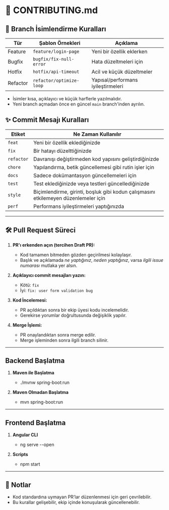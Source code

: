 # 🧩 CONTRIBUTING.md

## 📌 Branch İsimlendirme Kuralları

| Tür         | Şablon Örnekleri             | Açıklama                           |
|-------------|------------------------------|------------------------------------|
| Feature     | `feature/login-page`         | Yeni bir özellik eklerken          |
| Bugfix      | `bugfix/fix-null-error`      | Hata düzeltmeleri için             |
| Hotfix      | `hotfix/api-timeout`         | Acil ve küçük düzeltmeler          |  
| Refactor    | `refactor/optimize-loop`     | Yapısal/performans iyileştirmeleri |

- İsimler kısa, açıklayıcı ve küçük harflerle yazılmalıdır.
- Yeni branch açmadan önce en güncel `main` branch'inden ayrılın.

## ✨ Commit Mesajı Kuralları

| Etiket     | Ne Zaman Kullanılır                                                                 |
|------------|-------------------------------------------------------------------------------------|
| `feat`     | Yeni bir özellik eklediğinizde                                                      |
| `fix`      | Bir hatayı düzelttiğinizde                                                          |
| `refactor` | Davranışı değiştirmeden kod yapısını geliştirdiğinizde                              |
| `chore`    | Yapılandırma, betik güncellemesi gibi rutin işler için                              |
| `docs`     | Sadece dokümantasyon güncellemeleri için                                            |
| `test`     | Test eklediğinizde veya testleri güncellediğinizde                                  |
| `style`    | Biçimlendirme, girinti, boşluk gibi kodun çalışmasını etkilemeyen düzenlemeler için |
| `perf`     | Performans iyileştirmeleri yaptığınızda                                             |

---

## 🛠️ Pull Request Süreci

1. **PR'ı erkenden açın (tercihen Draft PR):**
   - Kod tamamen bitmeden gözden geçirilmesi kolaylaşır.
   - Başlık ve açıklamada *ne yaptığınız*, *neden yaptığınız*, varsa *ilgili issue numarası* mutlaka yer alsın.

2. **Açıklayıcı commit mesajları yazın:**
   - Kötü: `fix`
   - İyi: `fix: user form validation bug`

3. **Kod İncelemesi:**
   - PR açıldıktan sonra bir ekip üyesi kodu incelemelidir.
   - Gerekirse yorumlar doğrultusunda değişiklik yapılır.

4. **Merge İşlemi:**
   - PR onaylandıktan sonra merge edilir.
   - Merge işleminden sonra ilgili branch silinir.

---

## Backend Başlatma

1. **Maven ile Başlatma**
    - ./mvnw spring-boot:run

2. **Maven Olmadan Başlatma**
    - mvn spring-boot:run

---

## Frontend Başlatma

1. **Angular CLI**
    - ng serve --open

2. **Scripts**
    - npm start

---

## 🎯 Notlar

- Kod standardına uymayan PR’lar düzenlenmesi için geri çevrilebilir.
- Bu kurallar gelişebilir, ekip içinde konuşularak güncellenebilir.